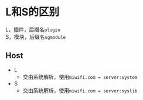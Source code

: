 # L和S的区别

L，插件，后缀名`plugin`  
S，模块，后缀名`sgmodule`

## Host
- L
  - 交由系统解析，使用`miwifi.com = server:system`
- S
  - 交由系统解析，使用`miwifi.com = server:syslib`

